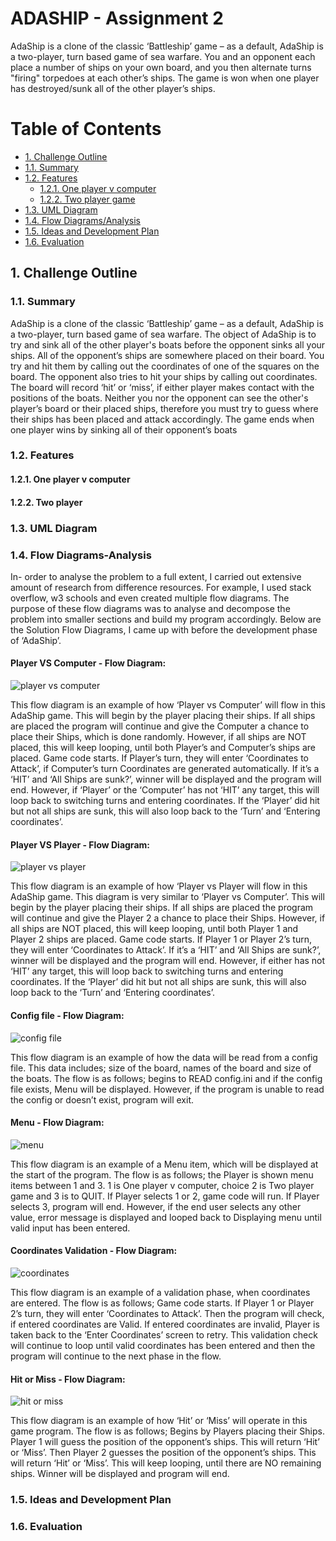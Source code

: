 # ADASHIP - Assignment 2

AdaShip is a clone of the classic ‘Battleship’ game – as a default, AdaShip is a two-player, turn based game of sea warfare. You and an opponent each place a number of ships on your own board, and you then alternate turns "firing" torpedoes at each other’s ships. The game is won when one player has destroyed/sunk all of the other player’s ships.

# Table of Contents

- [1. Challenge Outline](#1-challenge-outline)
- [1.1. Summary](#-11-summary)
- [1.2. Features](#-12-implemented-features)
    + [1.2.1. One player v computer](#-121-one-player-v-computer)
    + [1.2.2. Two player game](#-122-two-player-game)
- [1.3. UML Diagram](#-13-uml-diagram)
- [1.4. Flow Diagrams/Analysis](#-14-flow-diagram-analysis)
- [1.5. Ideas and Development Plan](#-15-ideas-and-development-plan)
- [1.6. Evaluation](#-16-evaluation)

## 1. Challenge Outline

### 1.1. Summary

AdaShip is a clone of the classic ‘Battleship’ game – as a default, AdaShip is a two-player, turn based game of sea warfare. The object of AdaShip is to try and sink all of the other player's boats before the opponent sinks all your ships. All of the opponent’s ships are somewhere placed on their board.  You try and hit them by calling out the coordinates of one of the squares on the board.  The opponent also tries to hit your ships by calling out coordinates. The board will record ‘hit’ or ‘miss’, if either player makes contact with the positions of the boats. Neither you nor the opponent can see the other's player’s board or their placed ships, therefore you must try to guess where their ships has been placed and attack accordingly. The game ends when one player wins by sinking all of their opponent’s boats

### 1.2. Features

#### 1.2.1. One player v computer
#### 1.2.2. Two player

### 1.3. UML Diagram
### 1.4. Flow Diagrams-Analysis

In- order to analyse the problem to a full extent, I carried out extensive amount of research from difference resources. For example, I used stack overflow, w3 schools and even created multiple flow diagrams. The purpose of these flow diagrams was to analyse and decompose the problem into smaller sections and build my program accordingly. Below are the Solution Flow Diagrams, I came up with before the development phase of ‘AdaShip’.

#### Player VS Computer - Flow Diagram:
![player vs computer](https://user-images.githubusercontent.com/56550789/112156767-782abf00-8bde-11eb-9db1-d4878115169e.png)


This flow diagram is an example of how ‘Player vs Computer’ will flow in this AdaShip game. This will begin by the player placing their ships. If all ships are placed the program will continue and give the Computer a chance to place their Ships, which is done randomly. However, if all ships are NOT placed, this will keep looping, until both Player’s and Computer’s ships are placed. Game code starts. If Player’s turn, they will enter ‘Coordinates to Attack’, if Computer’s turn Coordinates are generated automatically. If it’s a ‘HIT’ and ‘All Ships are sunk?’, winner will be displayed and the program will end. However, if ‘Player’ or the ‘Computer’ has not ‘HIT’ any target, this will loop back to switching turns and entering coordinates. If the ‘Player’ did hit but not all ships are sunk, this will also loop back to the ‘Turn’ and ‘Entering coordinates’.

#### Player VS Player - Flow Diagram:
![player vs player](https://user-images.githubusercontent.com/56550789/112163442-f1c5ab80-8be4-11eb-8525-7e66cdf6a91d.png)

This flow diagram is an example of how ‘Player vs Player will flow in this AdaShip game. This diagram is very similar to ‘Player vs Computer’. This will begin by the player placing their ships. If all ships are placed the program will continue and give the Player 2 a chance to place their Ships. However, if all ships are NOT placed, this will keep looping, until both Player 1 and Player 2 ships are placed. Game code starts. If Player 1 or Player 2’s turn, they will enter ‘Coordinates to Attack’. If it’s a ‘HIT’ and ‘All Ships are sunk?’, winner will be displayed and the program will end. However, if either has not ‘HIT’ any target, this will loop back to switching turns and entering coordinates. If the ‘Player’ did hit but not all ships are sunk, this will also loop back to the ‘Turn’ and ‘Entering coordinates’.

#### Config file - Flow Diagram:
![config file](https://user-images.githubusercontent.com/56550789/112165400-9e545d00-8be6-11eb-89ac-f0623735ceb0.png)

This flow diagram is an example of how the data will be read from a config file. This data includes; size of the board, names of the board and size of the boats. The flow is as follows; begins to READ config.ini and if the config file exists, Menu will be displayed. However, if the program is unable to read the config or doesn’t exist, program will exit.

#### Menu - Flow Diagram:
![menu](https://user-images.githubusercontent.com/56550789/112168062-e2486180-8be8-11eb-9491-611b205c5796.png)

This flow diagram is an example of a Menu item, which will be displayed at the start of the program. The flow is as follows; the Player is shown menu items between 1 and 3. 1 is One player v computer, choice 2 is Two player game and 3 is to QUIT. If Player selects 1 or 2, game code will run. If Player selects 3, program will end. However, if the end user selects any other value, error message is displayed and looped back to Displaying menu until valid input has been entered.

#### Coordinates Validation - Flow Diagram:
![coordinates](https://user-images.githubusercontent.com/56550789/112180575-94852680-8bf3-11eb-9904-a55d88f6fa30.png)

This flow diagram is an example of a validation phase, when coordinates are entered. The flow is as follows; Game code starts. If Player 1 or Player 2’s turn, they will enter ‘Coordinates to Attack’. Then the program will check, if entered coordinates are Valid. If entered coordinates are invalid, Player is taken back to the ‘Enter Coordinates’ screen to retry. This validation check will continue to loop until valid coordinates has been entered and then the program will continue to the next phase in the flow.

#### Hit or Miss - Flow Diagram:
![hit or miss](https://user-images.githubusercontent.com/56550789/112183072-cf885980-8bf5-11eb-86b5-d8056c8614e4.png)

This flow diagram is an example of how ‘Hit’ or ‘Miss’ will operate in this game program. The flow is as follows; Begins by Players placing their Ships. Player 1 will guess the position of the opponent’s ships. This will return ‘Hit’ or ‘Miss’. Then Player 2 guesses the position of the opponent’s ships. This will return ‘Hit’ or ‘Miss’.  This will keep looping, until there are NO remaining ships. Winner will be displayed and program will end.
### 1.5. Ideas and Development Plan
### 1.6. Evaluation
